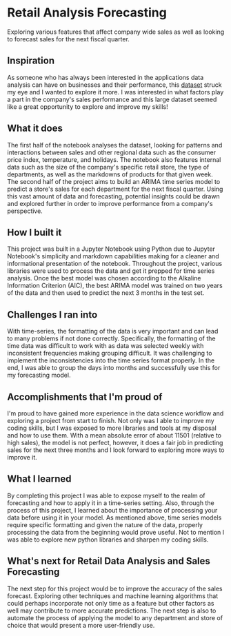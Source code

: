 # Retail Analysis Forecasting
Exploring various features that affect company wide sales as well as looking to forecast sales for the next fiscal quarter. 

## Inspiration
As someone who has always been interested in the applications data analysis can have on businesses and their performance, this [dataset](https://www.kaggle.com/manjeetsingh/retaildataset) struck my eye and I wanted to explore it more. I was interested in what factors play a part in the company's sales performance and this large dataset seemed like a great opportunity to explore and improve my skills! 

## What it does
The first half of the notebook analyses the dataset, looking for patterns and interactions between sales and other regional data such as the consumer price index, temperature, and holidays. The notebook also features internal data such as the size of the company's specific retail store, the type of departments, as well as the markdowns of products for that given week. The second half of the project aims to build an ARIMA time series model to predict a store's sales for each department for the next fiscal quarter. Using this vast amount of data and forecasting, potential insights could be drawn and explored further in order to improve performance from a company's perspective. 

## How I built it
This project was built in a Jupyter Notebook using Python due to Jupyter Notebook's simplicity and markdown capabilities making for a cleaner and informational presentation of the notebook. Throughout the project, various libraries were used to process the data and get it prepped for time series analysis. Once the best model was chosen according to the Alkaline Information Criterion (AIC), the best ARIMA model was trained on two years of the data and then used to predict the next 3 months in the test set.

## Challenges I ran into
With time-series, the formatting of the data is very important and can lead to many problems if not done correctly. Specifically, the formatting of the time data was difficult to work with as data was selected weekly with inconsistent frequencies making grouping difficult. It was challenging to implement the inconsistencies into the time series format properly. In the end, I  was able to group the days into months and successfully use this for my forecasting model. 

## Accomplishments that I'm proud of
I'm proud to have gained more experience in the data science workflow and exploring a project from start to finish. Not only was I able to improve my coding skills, but I was exposed to more libraries and tools at my disposal and how to use them. With a mean absolute error of about 11501 (relative to high sales), the model is not perfect, however, it does a fair job in predicting sales for the next three months and I look forward to exploring more ways to improve it.  

## What I learned
By completing this project I was able to expose myself to the realm of forecasting and how to apply it in a time-series setting. Also, through the process of this project, I learned about the importance of processing your data before using it in your model. As mentioned above, time series models require specific formatting and given the nature of the data, properly processing the data from the beginning would prove useful. Not to mention I was able to explore new python libraries and sharpen my coding skills.

## What's next for Retail Data Analysis and Sales Forecasting
The next step for this project would be to improve the accuracy of the sales forecast. Exploring other techniques and machine learning algorithms that could perhaps incorporate not only time as a feature but other factors as well may contribute to more accurate predictions. The next step is also to automate the process of applying the model to any department and store of choice that would present a more user-friendly use.

